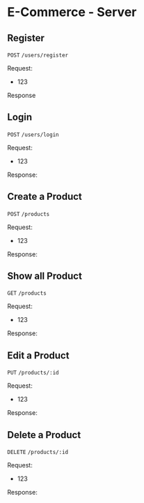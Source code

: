 # E-Commerce - Server

## Register

`POST` `/users/register`

Request:

- 123

Response

## Login

`POST` `/users/login`

Request:

- 123

Response:

## Create a Product

`POST` `/products`

Request:

- 123

Response:

## Show all Product

`GET` `/products`

Request:

- 123

Response:

## Edit a Product

`PUT` `/products/:id`

Request:

- 123

Response:

## Delete a Product

`DELETE` `/products/:id`

Request:

- 123

Response: